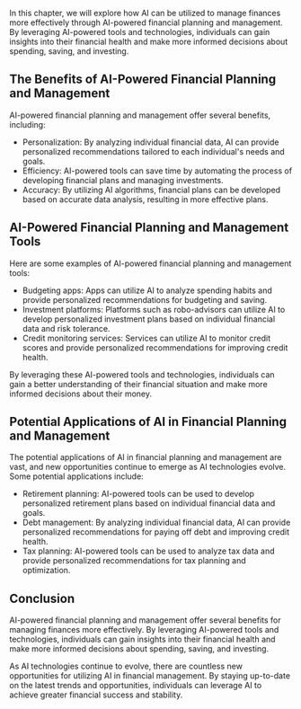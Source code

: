 
In this chapter, we will explore how AI can be utilized to manage finances more effectively through AI-powered financial planning and management. By leveraging AI-powered tools and technologies, individuals can gain insights into their financial health and make more informed decisions about spending, saving, and investing.

The Benefits of AI-Powered Financial Planning and Management
------------------------------------------------------------

AI-powered financial planning and management offer several benefits, including:

* Personalization: By analyzing individual financial data, AI can provide personalized recommendations tailored to each individual's needs and goals.
* Efficiency: AI-powered tools can save time by automating the process of developing financial plans and managing investments.
* Accuracy: By utilizing AI algorithms, financial plans can be developed based on accurate data analysis, resulting in more effective plans.

AI-Powered Financial Planning and Management Tools
--------------------------------------------------

Here are some examples of AI-powered financial planning and management tools:

* Budgeting apps: Apps can utilize AI to analyze spending habits and provide personalized recommendations for budgeting and saving.
* Investment platforms: Platforms such as robo-advisors can utilize AI to develop personalized investment plans based on individual financial data and risk tolerance.
* Credit monitoring services: Services can utilize AI to monitor credit scores and provide personalized recommendations for improving credit health.

By leveraging these AI-powered tools and technologies, individuals can gain a better understanding of their financial situation and make more informed decisions about their money.

Potential Applications of AI in Financial Planning and Management
-----------------------------------------------------------------

The potential applications of AI in financial planning and management are vast, and new opportunities continue to emerge as AI technologies evolve. Some potential applications include:

* Retirement planning: AI-powered tools can be used to develop personalized retirement plans based on individual financial data and goals.
* Debt management: By analyzing individual financial data, AI can provide personalized recommendations for paying off debt and improving credit health.
* Tax planning: AI-powered tools can be used to analyze tax data and provide personalized recommendations for tax planning and optimization.

Conclusion
----------

AI-powered financial planning and management offer several benefits for managing finances more effectively. By leveraging AI-powered tools and technologies, individuals can gain insights into their financial health and make more informed decisions about spending, saving, and investing.

As AI technologies continue to evolve, there are countless new opportunities for utilizing AI in financial management. By staying up-to-date on the latest trends and opportunities, individuals can leverage AI to achieve greater financial success and stability.
